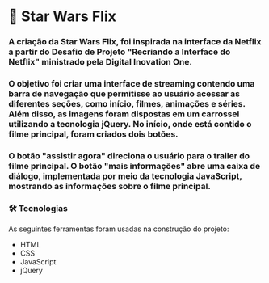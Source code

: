 # 🚀 Star Wars Flix

### A criação da Star Wars Flix, foi inspirada na interface da Netflix a partir do  Desafio de Projeto "Recriando a Interface do Netflix" ministrado pela Digital Inovation One. 
### O objetivo foi criar uma interface de streaming contendo uma barra de navegação que permitisse ao usuário acessar as diferentes seções, como início, filmes, animações e séries. Além disso, as imagens foram dispostas em um carrossel utilizando a tecnologia jQuery. No início, onde está contido o filme principal, foram criados dois botões. 
### O botão "assistir agora" direciona o usuário para o trailer do filme principal. O botão "mais informações" abre uma caixa de diálogo, implementada por meio da tecnologia JavaScript, mostrando as informações sobre o filme principal. 

### 🛠 Tecnologias
As seguintes ferramentas foram usadas na construção do projeto:
- HTML
- CSS
- JavaScript
- jQuery

